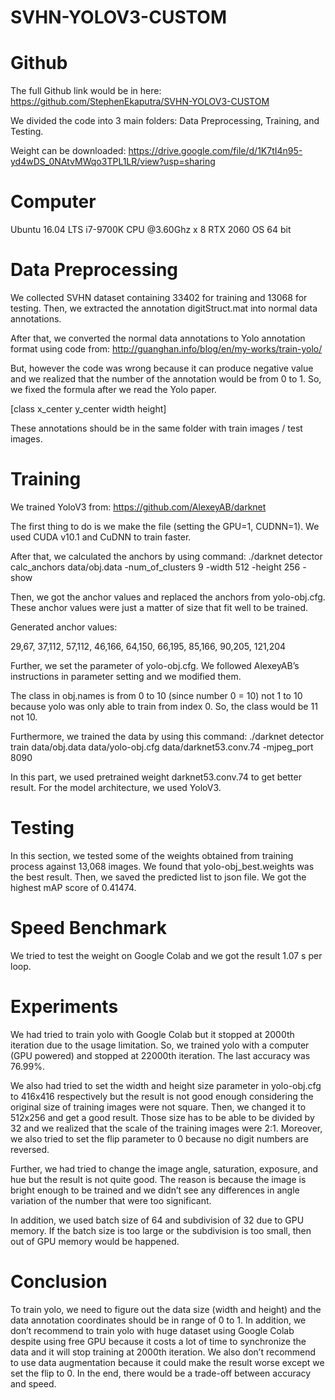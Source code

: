 # SVHN-YOLOV3-CUSTOM

# Github
The full Github link would be in here: https://github.com/StephenEkaputra/SVHN-YOLOV3-CUSTOM

We divided the code into 3 main folders: Data Preprocessing, Training, and Testing.

Weight can be downloaded: https://drive.google.com/file/d/1K7tI4n95-yd4wDS_0NAtvMWqo3TPL1LR/view?usp=sharing

# Computer
Ubuntu 16.04 LTS
i7-9700K CPU @3.60Ghz x 8
RTX 2060
OS 64 bit

# Data Preprocessing
We collected SVHN dataset containing 33402 for training and 13068 for testing. Then, we extracted the annotation digitStruct.mat into normal data annotations.

After that, we converted the normal data annotations to Yolo annotation format using code from: http://guanghan.info/blog/en/my-works/train-yolo/

But, however the code was wrong because it can produce negative value and we realized that the number of the annotation would be from 0 to 1. So, we fixed the formula after we read the Yolo paper. 

[class x_center y_center width height]

These annotations should be in the same folder with train images / test images.

# Training
We trained YoloV3 from: https://github.com/AlexeyAB/darknet

The first thing to do is we make the file (setting the GPU=1, CUDNN=1). We used CUDA v10.1 and CuDNN to train faster.

After that, we calculated the anchors by using command: 
./darknet detector calc_anchors data/obj.data -num_of_clusters 9 -width 512 -height 256 -show

Then, we got the anchor values and replaced the anchors from yolo-obj.cfg. These anchor values were just a matter of size that fit well to be trained.

Generated anchor values:

29,67, 37,112, 57,112, 46,166, 64,150, 66,195, 85,166, 90,205, 121,204

Further, we set the parameter of yolo-obj.cfg. We followed AlexeyAB’s instructions in parameter setting and we modified them.
 
The class in obj.names is from 0 to 10 (since number 0 = 10) not 1 to 10 because yolo was only able to train from index 0. So, the class would be 11 not 10.

Furthermore, we trained the data by using this command:
./darknet detector train data/obj.data data/yolo-obj.cfg data/darknet53.conv.74 -mjpeg_port 8090

In this part, we used pretrained weight darknet53.conv.74 to get better result. For the model architecture, we used YoloV3.

# Testing
In this section, we tested some of the weights obtained from training process against 13,068 images. We found that yolo-obj_best.weights was the best result. Then, we saved the predicted list to json file. We got the highest mAP score of 0.41474.
 
# Speed Benchmark
We tried to test the weight on Google Colab and we got the result 1.07 s per loop.
 
# Experiments
We had tried to train yolo with Google Colab but it stopped at 2000th iteration due to the usage limitation. So, we trained yolo with a computer (GPU powered) and stopped at 22000th iteration. The last accuracy was 76.99%.
 
We also had tried to set the width and height size parameter in yolo-obj.cfg to 416x416 respectively but the result is not good enough considering the original size of training images were not square. Then, we changed it to 512x256 and get a good result. Those size has to be able to be divided by 32 and we realized that the scale of the training images were 2:1. Moreover, we also tried to set the flip parameter to 0 because no digit numbers are reversed.

Further, we had tried to change the image angle, saturation, exposure, and hue but the result is not quite good. The reason is because the image is bright enough to be trained and we didn’t see any differences in angle variation of the number that were too significant. 

In addition, we used batch size of 64 and subdivision of 32 due to GPU memory. If the batch size is too large or the subdivision is too small, then out of GPU memory would be happened.

# Conclusion
To train yolo, we need to figure out the data size (width and height) and the data annotation coordinates should be in range of 0 to 1. In addition, we don’t recommend to train yolo with huge dataset using Google Colab despite using free GPU because it costs a lot of time to synchronize the data and it will stop training at 2000th iteration. We also don’t recommend to use data augmentation because it could make the result worse except we set the flip to 0. In the end, there would be a trade-off between accuracy and speed.
